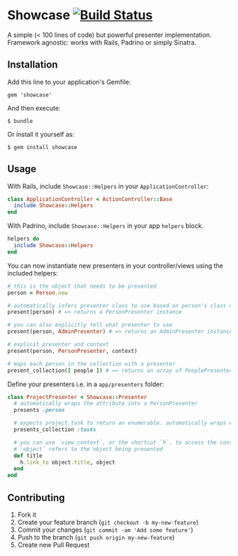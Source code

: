 # Showcase [![Build Status](https://travis-ci.org/welaika/showcase.png?branch=master)](https://travis-ci.org/welaika/showcase)

A simple (< 100 lines of code) but powerful presenter implementation. Framework agnostic: works with Rails, Padrino or simply Sinatra.

## Installation

Add this line to your application's Gemfile:

    gem 'showcase'

And then execute:

    $ bundle

Or install it yourself as:

    $ gem install showcase

## Usage

With Rails, include `Showcase::Helpers` in your `ApplicationController`:

```ruby
class ApplicationController < ActionController::Base
  include Showcase::Helpers
end
```

With Padrino, include `Showcase::Helpers` in your app `helpers` block.

```ruby
helpers do
  include Showcase::Helpers
end
```

You can now instantiate new presenters in your controller/views using the included helpers:

```ruby
# this is the object that needs to be presented
person = Person.new

# automatically infers presenter class to use based on person's class name
present(person) # => returns a PersonPresenter instance

# you can also explicitly tell what presenter to use
present(person, AdminPresenter) # => returns an AdminPresenter instance

# explicit presenter and context
present(person, PersonPresenter, context)

# maps each person in the collection with a presenter
present_collection([ people ]) # => returns an array of PeoplePresenters
```

Define your presenters i.e. in a `app/presenters` folder:

```ruby
class ProjectPresenter < Showcase::Presenter
  # automatically wraps the attribute into a PersonPresenter
  presents :person

  # expects project.task to return an enumerable. automatically wraps each task in a TaskPresenter presenter
  presents_collection :tasks

  # you can use `view_context`, or the shortcut `h`, to access the context.
  # `object` refers to the object being presented
  def title
    h.link_to object.title, object
  end
end
```

## Contributing

1. Fork it
2. Create your feature branch (`git checkout -b my-new-feature`)
3. Commit your changes (`git commit -am 'Add some feature'`)
4. Push to the branch (`git push origin my-new-feature`)
5. Create new Pull Request

